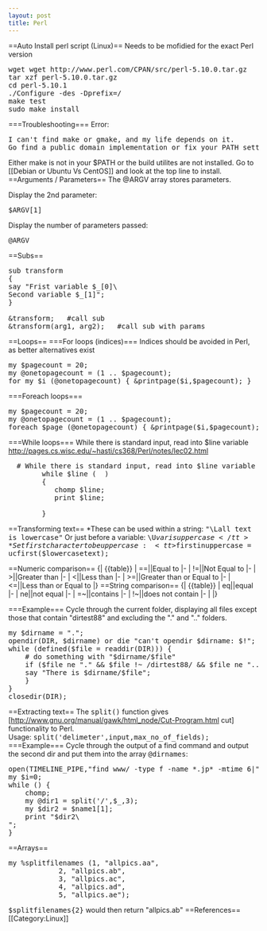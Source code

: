 ```yaml
---
layout: post 
title: Perl
---
```


==Auto Install perl script (Linux)==
Needs to be mofidied for the exact Perl version
<pre>
wget wget http://www.perl.com/CPAN/src/perl-5.10.0.tar.gz
tar xzf perl-5.10.0.tar.gz
cd perl-5.10.1
./Configure -des -Dprefix=/
make test
sudo make install
</pre>
===Troubleshooting===
Error:
<pre>
I can't find make or gmake, and my life depends on it.
Go find a public domain implementation or fix your PATH setting!
</pre>
Either make is not in your $PATH or the build utilites are not installed. Go to [[Debian or Ubuntu Vs CentOS]] and look at the top line to install.
==Arguments / Parameters==
The @ARGV array stores parameters.

Display the 2nd parameter:<pre>$ARGV[1]</pre>
Display the number of parameters passed:<pre>@ARGV</pre>

==Subs==
<pre>
sub transform
{
say "Frist variable $_[0]\
Second variable $_[1]";
}

&transform;   #call sub
&transform(arg1, arg2);   #call sub with params
</pre>
==Loops==
===For loops (indices)===
Indices should be avoided in Perl, as better alternatives exist
<pre>
my $pagecount = 20;
my @onetopagecount = (1 .. $pagecount);
for my $i (@onetopagecount) { &printpage($i,$pagecount); }
</pre>
===Foreach loops===
<pre>
my $pagecount = 20;
my @onetopagecount = (1 .. $pagecount);
foreach $page (@onetopagecount) { &printpage($i,$pagecount); }
</pre>
===While loops===
While there is standard input, read into $line variable
<ref>http://pages.cs.wisc.edu/~hasti/cs368/Perl/notes/lec02.html</ref>
<pre>
  # While there is standard input, read into $line variable
        while $line ( <STDIN> )  
        {                            
           chomp $line;
           print $line;             
           
        } 
</pre>

==Transforming text==
*These can be used within a string: <tt>"\\Lall text is lowercase"</tt> Or just before a variable: <tt>\\U$varisuppercase</tt>
*Set first character to be uppercase: <tt>$firstinuppercase = ucfirst($lowercasetext);</tt><br>

==Numeric comparison==
{| {{table}}
| ==||Equal to
|-
| !=||Not Equal to
|-
| >||Greater than
|-
| <||Less than
|-
| >=||Greater than or Equal to
|-
| <=||Less than or Equal to
|}
==String comparison==
{| {{table}}
| eq||equal
|-
| ne||not equal
|-
| =~||contains
|-
| !~||does not contain
|-
| 
|}

===Example===
Cycle through the current folder, displaying all files except those that contain "dirtest88" and excluding the "." and ".." folders.
<pre>
my $dirname = ".";
opendir(DIR, $dirname) or die "can't opendir $dirname: $!";
while (defined($file = readdir(DIR))) {
    # do something with "$dirname/$file"
    if ($file ne "." && $file !~ /dirtest88/ && $file ne "..") {
    say "There is $dirname/$file";
    }
}
closedir(DIR);
</pre>

==Extracting text==
The <tt>split()</tt> function gives [http://www.gnu.org/manual/gawk/html_node/Cut-Program.html cut] functionality to Perl.
<br>Usage: <tt>split('delimeter',input,max_no_of_fields);</tt>
===Example===
Cycle through the output of a find command and output the second dir and put them into the array <tt>@dirnames</tt>:
<pre>
open(TIMELINE_PIPE,"find www/ -type f -name *.jp* -mtime 6|");
my $i=0;
while (<TIMELINE_PIPE>) {
    chomp;
    my @dir1 = split('/',$_,3);
    my $dir2 = $name1[1];
    print "$dir2\
";
}
</pre>
==Arrays==
<pre>
my %splitfilenames (1, "allpics.aa",
            2, "allpics.ab",
            3, "allpics.ac",
            4, "allpics.ad",
            5, "allpics.ae");
</pre>
<tt>$splitfilenames{2}</tt> would then return "allpics.ab"
==References==
<references />
[[Category:Linux]]
